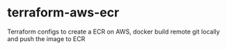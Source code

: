 # terraform-aws-ecr
Terraform configs to create a ECR on AWS, docker build remote git locally and push the image to ECR
